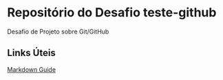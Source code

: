 # Repositório do Desafio teste-github
Desafio de Projeto sobre Git/GitHub

## Links Úteis
[Markdown Guide](https://www.markdownguide.org/)
